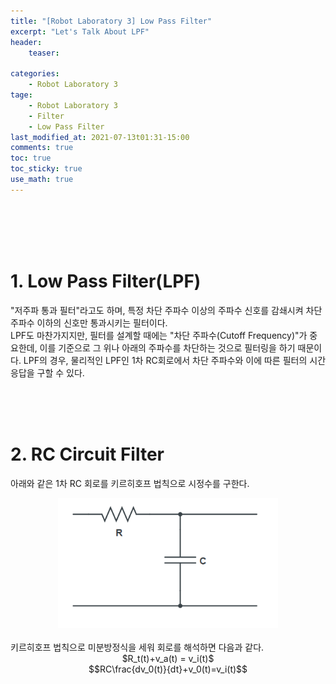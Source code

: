```yaml
---
title: "[Robot Laboratory 3] Low Pass Filter"
excerpt: "Let's Talk About LPF"
header: 
    teaser: 

categories: 
    - Robot Laboratory 3
tage: 
    - Robot Laboratory 3
    - Filter
    - Low Pass Filter
last_modified_at: 2021-07-13t01:31-15:00
comments: true
toc: true
toc_sticky: true
use_math: true
---
```


<br/><br/><br/><br/>

# 1. Low Pass Filter(LPF)
"저주파 통과 필터"라고도 하며, 특정 차단 주파수 이상의 주파수 신호를 감쇄시켜 차단 주파수 이하의 신호만 통과시키는 필터이다.  
LPF도 마찬가지지만, 필터를 설계할 때에는 "차단 주파수(Cutoff Frequency)"가 중요한데, 이를 기준으로 그 위나 아래의 주파수를 차단하는 것으로 필터링을 하기 때문이다. LPF의 경우, 물리적인 LPF인 1차 RC회로에서 차단 주파수와 이에 따른 필터의 시간 응답을 구할 수 있다.  

<br/><br/><br/>

# 2. RC Circuit Filter
아래와 같은 1차 RC 회로를 키르히호프 법칙으로 시정수를 구한다.

<center>
<img src="\assets\images\learn\robot-laboratory-3\2021-07-13-robot-laboratory-3\img1.PNG" width="70%" height="70%">
</center>

<br>
키르히호프 법칙으로 미분방정식을 세워 회로를 해석하면 다음과 같다.  
<center>$R_t(t)+v_a(t) = v_i(t)$</center>
<center>$$RC\frac{dv_0(t)}{dt}+v_0(t)=v_i(t)$$</center>

